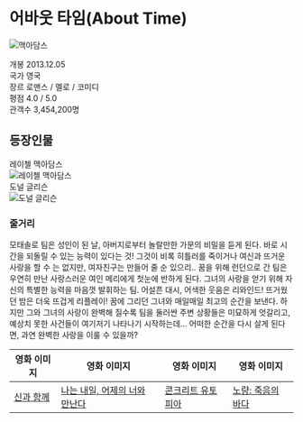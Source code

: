 # 어바웃 타임(About Time)

![맥아담스](https://imagedelivery.net/hftuYAvwaYr78lZIcGkPyQ/dcee9672-2152-4e19-f13a-3656339f5500/public)  

개봉 2013.12.05  
국가 영국  
장르 로맨스 / 멜로 / 코미디  
평점 4.0 / 5.0  
관객수 3,454,200명  

## 등장인물
레이첼 맥아담스  
![레이첼 맥아담스](https://search1.kakaocdn.net/thumb/S232x290.fwebp.q100/?fname=http%3A%2F%2Ft1.daumcdn.net%2Fcfile%2F250A2D38527CA67919)  
도널 글리슨  
![도널 글리슨](https://search1.kakaocdn.net/thumb/S232x290.fwebp.q100/?fname=http%3A%2F%2Ft1.daumcdn.net%2Fcfile%2F270CCF365253BABB1D)  

### 줄거리
모태솔로 팀은 성인이 된 날, 아버지로부터 놀랄만한 가문의 비밀을 듣게 된다. 바로 시간을 되돌릴 수 있는 능력이 있다는 것! 그것이 비록 히틀러를 죽이거나 여신과 뜨거운 사랑을 할 수 는 없지만, 여자친구는 만들어 줄 순 있으리.. 꿈을 위해 런던으로 간 팀은 우연히 만난 사랑스러운 여인 메리에게 첫눈에 반하게 된다. 그녀의 사랑을 얻기 위해 자신의 특별한 능력을 마음껏 발휘하는 팀. 어설픈 대시, 어색한 웃음은 리와인드! 뜨거웠던 밤은 더욱 뜨겁게 리플레이! 꿈에 그리던 그녀와 매일매일 최고의 순간을 보낸다. 하지만 그와 그녀의 사랑이 완벽해 질수록 팀을 둘러싼 주변 상황들은 미묘하게 엇갈리고, 예상치 못한 사건들이 여기저기 나타나기 시작하는데… 어떠한 순간을 다시 살게 된다면, 과연 완벽한 사랑을 이룰 수 있을까?

|영화 이미지|영화 이미지|영화 이미지|영화 이미지|
|---|---|---|---|
|[신과 함께](lss.md)|[나는 내일, 어제의 너와 만난다](ljh.md)|[콘크리트 유토피아](su.md)|[노량: 죽음의 바다](kms.md)|

